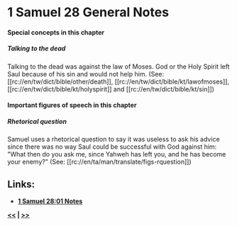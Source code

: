 # 1 Samuel 28 General Notes #

#### Special concepts in this chapter ####

##### Talking to the dead #####

Talking to the dead was against the law of Moses. God or the Holy Spirit left Saul because of his sin and would not help him. (See: [[rc://en/tw/dict/bible/other/death]], [[rc://en/tw/dict/bible/kt/lawofmoses]], [[rc://en/tw/dict/bible/kt/holyspirit]] and [[rc://en/tw/dict/bible/kt/sin]])

#### Important figures of speech in this chapter ####

##### Rhetorical question #####
Samuel uses a rhetorical question to say it was useless to ask his advice since there was no way Saul could be successful with God against him: "What then do you ask me, since Yahweh has left you, and he has become your enemy?" (See: [[rc://en/ta/man/translate/figs-rquestion]])

## Links: ##

* __[1 Samuel 28:01 Notes](./01.md)__

__[<<](../27/intro.md) | [>>](../29/intro.md)__

